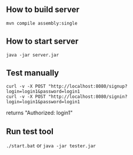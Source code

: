 ## How to build server
`mvn compile assembly:single`

## How to start server
`java -jar server.jar`

## Test manually
```
curl -v -X POST "http://localhost:8080/signup?login=login1&password=login1
curl -v -X POST "http://localhost:8080/signin?login=login1&password=login1
```
returns "Authorized: login1"

## Run test tool
`./start.bat` or `java -jar tester.jar`